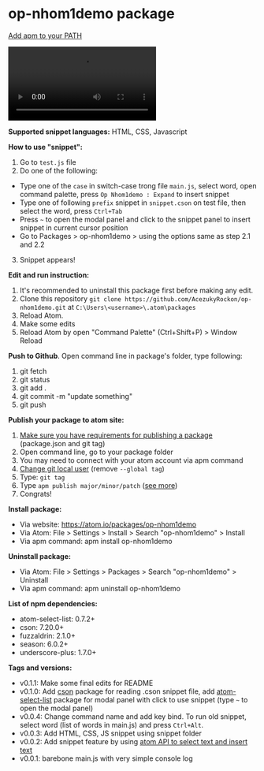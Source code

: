 # op-nhom1demo package

[Add apm to your PATH](https://stackoverflow.com/questions/38138900/complete-guide-for-installing-apm-on-windows)

![](https://i.imgur.com/iAwquv0.mp4)

**Supported snippet languages:** HTML, CSS, Javascript

**How to use "snippet":**
1. Go to `test.js` file
2. Do one of the following:
- Type one of the `case` in switch-case trong file `main.js`, select word, open command palette, press `Op Nhom1demo : Expand` to insert snippet
- Type one of following `prefix` snippet in `snippet.cson` on test file, then select the word, press `Ctrl+Tab`
- Press `~` to open the modal panel and click to the snippet panel to insert snippet in current cursor position
- Go to Packages > op-nhom1demo > using the options same as step 2.1 and 2.2
3. Snippet appears!

**Edit and run instruction:**
1. It's recommended to uninstall this package first before making any edit.
2. Clone this repository `git clone https://github.com/AcezukyRockon/op-nhom1demo.git` at `C:\Users\<username>\.atom\packages`
3. Reload Atom.
4. Make some edits
5. Reload Atom by open "Command Palette" (Ctrl+Shift+P) > Window Reload

**Push to Github**. Open command line in package's folder, type following:
1. git fetch
2. git status
3. git add .
4. git commit -m "update something"
5. git push

**Publish your package to atom site:**
1. [Make sure you have requirements for publishing a package](https://flight-manual.atom.io/hacking-atom/sections/publishing/) (package.json and git tag)
2. Open command line, go to your package folder
3. You may need to connect with your atom account via apm command
4. [Change git local user](https://stackoverflow.com/questions/22844806/how-to-change-my-git-username-in-terminal) (remove `--global tag`)
5. Type: `git tag`
6. Type `apm publish major/minor/patch` ([see more](https://flight-manual.atom.io/hacking-atom/sections/publishing/))
7. Congrats!

**Install package:**
- Via website: https://atom.io/packages/op-nhom1demo
- Via Atom: File > Settings > Install > Search "op-nhom1demo" > Install
- Via apm command: apm install op-nhom1demo

**Uninstall package:**
- Via Atom: File > Settings > Packages > Search "op-nhom1demo" > Uninstall
- Via apm command: apm uninstall op-nhom1demo

**List of npm dependencies:**
- atom-select-list: 0.7.2+
- cson: 7.20.0+
- fuzzaldrin: 2.1.0+
- season: 6.0.2+
- underscore-plus: 1.7.0+

**Tags and versions:**
- v0.1.1: Make some final edits for README
- v0.1.0: Add [cson](https://www.npmjs.com/package/cson) package for reading .cson snippet file, add [atom-select-list](https://github.com/atom/atom-select-list) package for modal panel with click to use snippet (type `~` to open the modal panel)
- v0.0.4: Change command name and add key bind. To run old snippet, select word (list of words in main.js) and press `Ctrl+Alt`.
- v0.0.3: Add HTML, CSS, JS snippet using snippet folder
- v0.0.2: Add snippet feature by using [atom API to select text and insert text](https://flight-manual.atom.io/hacking-atom/sections/package-modifying-text/)
- v0.0.1: barebone main.js with very simple console log
